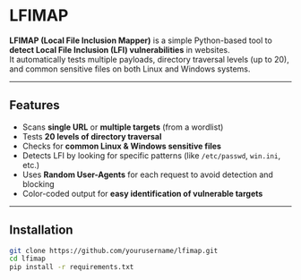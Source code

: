 # LFIMAP

**LFIMAP (Local File Inclusion Mapper)** is a simple Python-based tool to **detect Local File Inclusion (LFI) vulnerabilities** in websites.  
It automatically tests multiple payloads, directory traversal levels (up to 20), and common sensitive files on both Linux and Windows systems.

---

## Features
- Scans **single URL** or **multiple targets** (from a wordlist)
- Tests **20 levels of directory traversal**
- Checks for **common Linux & Windows sensitive files**
- Detects LFI by looking for specific patterns (like `/etc/passwd`, `win.ini`, etc.)
- Uses **Random User-Agents** for each request to avoid detection and blocking
- Color-coded output for **easy identification of vulnerable targets**

---

## Installation
```bash
git clone https://github.com/yourusername/lfimap.git
cd lfimap
pip install -r requirements.txt
